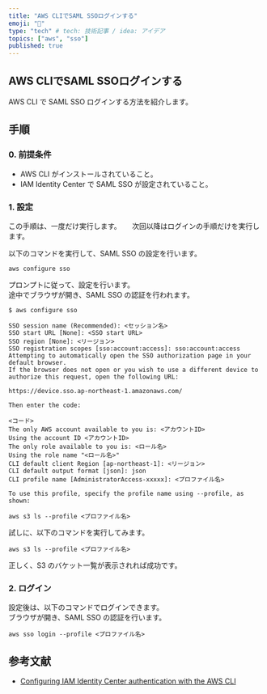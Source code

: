 ```yaml
---
title: "AWS CLIでSAML SSOログインする"
emoji: "💨"
type: "tech" # tech: 技術記事 / idea: アイデア
topics: ["aws", "sso"]
published: true
---
```


## AWS CLIでSAML SSOログインする

AWS CLI で SAML SSO ログインする方法を紹介します。  

## 手順

### 0. 前提条件

- AWS CLI がインストールされていること。
- IAM Identity Center で SAML SSO が設定されていること。

### 1. 設定

この手順は、一度だけ実行します。 　
次回以降はログインの手順だけを実行します。  

以下のコマンドを実行して、SAML SSO の設定を行います。  

```shell
aws configure sso
```

プロンプトに従って、設定を行います。  
途中でブラウザが開き、SAML SSO の認証を行われます。  

```shell
$ aws configure sso

SSO session name (Recommended): <セッション名>
SSO start URL [None]: <SSO start URL>
SSO region [None]: <リージョン>
SSO registration scopes [sso:account:access]: sso:account:access
Attempting to automatically open the SSO authorization page in your default browser.
If the browser does not open or you wish to use a different device to authorize this request, open the following URL:

https://device.sso.ap-northeast-1.amazonaws.com/

Then enter the code:

<コード>
The only AWS account available to you is: <アカウントID>
Using the account ID <アカウントID>
The only role available to you is: <ロール名>
Using the role name "<ロール名>"
CLI default client Region [ap-northeast-1]: <リージョン>
CLI default output format [json]: json
CLI profile name [AdministratorAccess-xxxxx]: <プロファイル名>

To use this profile, specify the profile name using --profile, as shown:

aws s3 ls --profile <プロファイル名>
```

試しに、以下のコマンドを実行してみます。  

```shell
aws s3 ls --profile <プロファイル名>
```

正しく、S3 のバケット一覧が表示されれば成功です。  

### 2. ログイン

設定後は、以下のコマンドでログインできます。  
ブラウザが開き、SAML SSO の認証を行います。  

```shell
aws sso login --profile <プロファイル名>
```

## 参考文献

- [Configuring IAM Identity Center authentication with the AWS CLI](https://docs.aws.amazon.com/cli/latest/userguide/cli-configure-sso.html)
